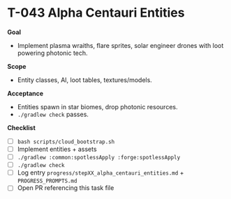 # T-043 Alpha Centauri Entities

**Goal**

- Implement plasma wraiths, flare sprites, solar engineer drones with loot powering photonic tech.

**Scope**

- Entity classes, AI, loot tables, textures/models.

**Acceptance**

- Entities spawn in star biomes, drop photonic resources.
- `./gradlew check` passes.

**Checklist**

- [ ] `bash scripts/cloud_bootstrap.sh`
- [ ] Implement entities + assets
- [ ] `./gradlew :common:spotlessApply :forge:spotlessApply`
- [ ] `./gradlew check`
- [ ] Log entry `progress/stepXX_alpha_centauri_entities.md` + `PROGRESS_PROMPTS.md`
- [ ] Open PR referencing this task file

